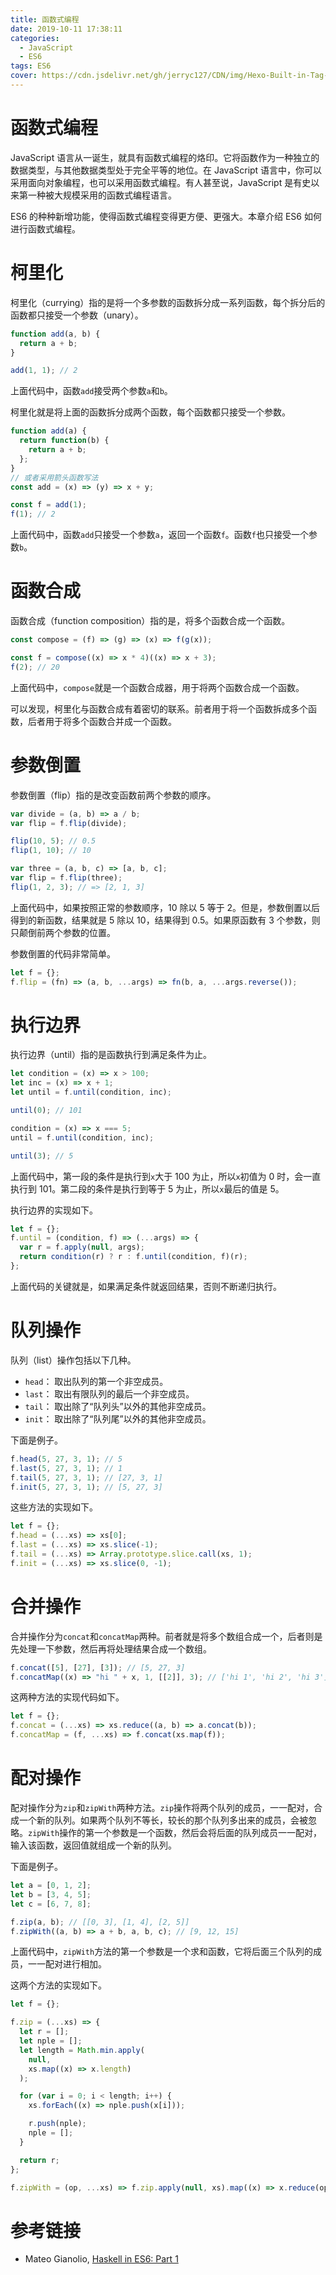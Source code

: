 ```yaml
---
title: 函数式编程
date: 2019-10-11 17:38:11
categories:
  - JavaScript
  - ES6
tags: ES6
cover: https://cdn.jsdelivr.net/gh/jerryc127/CDN/img/Hexo-Built-in-Tag-Plugins-COVER.png
---
```


# 函数式编程

JavaScript 语言从一诞生，就具有函数式编程的烙印。它将函数作为一种独立的数据类型，与其他数据类型处于完全平等的地位。在 JavaScript 语言中，你可以采用面向对象编程，也可以采用函数式编程。有人甚至说，JavaScript 是有史以来第一种被大规模采用的函数式编程语言。

ES6 的种种新增功能，使得函数式编程变得更方便、更强大。本章介绍 ES6 如何进行函数式编程。

# 柯里化

柯里化（currying）指的是将一个多参数的函数拆分成一系列函数，每个拆分后的函数都只接受一个参数（unary）。

```javascript
function add(a, b) {
  return a + b;
}

add(1, 1); // 2
```

上面代码中，函数`add`接受两个参数`a`和`b`。

柯里化就是将上面的函数拆分成两个函数，每个函数都只接受一个参数。

```javascript
function add(a) {
  return function(b) {
    return a + b;
  };
}
// 或者采用箭头函数写法
const add = (x) => (y) => x + y;

const f = add(1);
f(1); // 2
```

上面代码中，函数`add`只接受一个参数`a`，返回一个函数`f`。函数`f`也只接受一个参数`b`。

# 函数合成

函数合成（function composition）指的是，将多个函数合成一个函数。

```javascript
const compose = (f) => (g) => (x) => f(g(x));

const f = compose((x) => x * 4)((x) => x + 3);
f(2); // 20
```

上面代码中，`compose`就是一个函数合成器，用于将两个函数合成一个函数。

可以发现，柯里化与函数合成有着密切的联系。前者用于将一个函数拆成多个函数，后者用于将多个函数合并成一个函数。

# 参数倒置

参数倒置（flip）指的是改变函数前两个参数的顺序。

```javascript
var divide = (a, b) => a / b;
var flip = f.flip(divide);

flip(10, 5); // 0.5
flip(1, 10); // 10

var three = (a, b, c) => [a, b, c];
var flip = f.flip(three);
flip(1, 2, 3); // => [2, 1, 3]
```

上面代码中，如果按照正常的参数顺序，10 除以 5 等于 2。但是，参数倒置以后得到的新函数，结果就是 5 除以 10，结果得到 0.5。如果原函数有 3 个参数，则只颠倒前两个参数的位置。

参数倒置的代码非常简单。

```javascript
let f = {};
f.flip = (fn) => (a, b, ...args) => fn(b, a, ...args.reverse());
```

# 执行边界

执行边界（until）指的是函数执行到满足条件为止。

```javascript
let condition = (x) => x > 100;
let inc = (x) => x + 1;
let until = f.until(condition, inc);

until(0); // 101

condition = (x) => x === 5;
until = f.until(condition, inc);

until(3); // 5
```

上面代码中，第一段的条件是执行到`x`大于 100 为止，所以`x`初值为 0 时，会一直执行到 101。第二段的条件是执行到等于 5 为止，所以`x`最后的值是 5。

执行边界的实现如下。

```javascript
let f = {};
f.until = (condition, f) => (...args) => {
  var r = f.apply(null, args);
  return condition(r) ? r : f.until(condition, f)(r);
};
```

上面代码的关键就是，如果满足条件就返回结果，否则不断递归执行。

# 队列操作

队列（list）操作包括以下几种。

- `head`： 取出队列的第一个非空成员。
- `last`： 取出有限队列的最后一个非空成员。
- `tail`： 取出除了“队列头”以外的其他非空成员。
- `init`： 取出除了“队列尾”以外的其他非空成员。

下面是例子。

```javascript
f.head(5, 27, 3, 1); // 5
f.last(5, 27, 3, 1); // 1
f.tail(5, 27, 3, 1); // [27, 3, 1]
f.init(5, 27, 3, 1); // [5, 27, 3]
```

这些方法的实现如下。

```javascript
let f = {};
f.head = (...xs) => xs[0];
f.last = (...xs) => xs.slice(-1);
f.tail = (...xs) => Array.prototype.slice.call(xs, 1);
f.init = (...xs) => xs.slice(0, -1);
```

# 合并操作

合并操作分为`concat`和`concatMap`两种。前者就是将多个数组合成一个，后者则是先处理一下参数，然后再将处理结果合成一个数组。

```javascript
f.concat([5], [27], [3]); // [5, 27, 3]
f.concatMap((x) => "hi " + x, 1, [[2]], 3); // ['hi 1', 'hi 2', 'hi 3']
```

这两种方法的实现代码如下。

```javascript
let f = {};
f.concat = (...xs) => xs.reduce((a, b) => a.concat(b));
f.concatMap = (f, ...xs) => f.concat(xs.map(f));
```

# 配对操作

配对操作分为`zip`和`zipWith`两种方法。`zip`操作将两个队列的成员，一一配对，合成一个新的队列。如果两个队列不等长，较长的那个队列多出来的成员，会被忽略。`zipWith`操作的第一个参数是一个函数，然后会将后面的队列成员一一配对，输入该函数，返回值就组成一个新的队列。

下面是例子。

```javascript
let a = [0, 1, 2];
let b = [3, 4, 5];
let c = [6, 7, 8];

f.zip(a, b); // [[0, 3], [1, 4], [2, 5]]
f.zipWith((a, b) => a + b, a, b, c); // [9, 12, 15]
```

上面代码中，`zipWith`方法的第一个参数是一个求和函数，它将后面三个队列的成员，一一配对进行相加。

这两个方法的实现如下。

```javascript
let f = {};

f.zip = (...xs) => {
  let r = [];
  let nple = [];
  let length = Math.min.apply(
    null,
    xs.map((x) => x.length)
  );

  for (var i = 0; i < length; i++) {
    xs.forEach((x) => nple.push(x[i]));

    r.push(nple);
    nple = [];
  }

  return r;
};

f.zipWith = (op, ...xs) => f.zip.apply(null, xs).map((x) => x.reduce(op));
```

# 参考链接

- Mateo Gianolio, [Haskell in ES6: Part 1](http://casualjavascript.com/?1)
